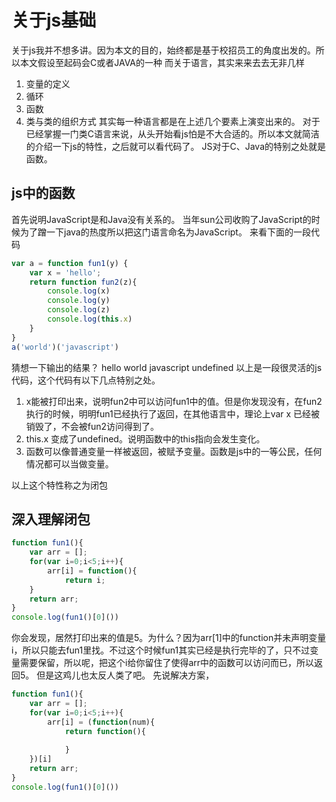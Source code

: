 
# 关于js基础
关于js我并不想多讲。因为本文的目的，始终都是基于校招员工的角度出发的。所以本文假设至起码会C或者JAVA的一种
而关于语言，其实来来去去无非几样
1. 变量的定义
2. 循环
3. 函数
4. 类与类的组织方式
其实每一种语言都是在上述几个要素上演变出来的。
对于已经掌握一门类C语言来说，从头开始看js怕是不大合适的。所以本文就简洁的介绍一下js的特性，之后就可以看代码了。
JS对于C、Java的特别之处就是函数。

## js中的函数
首先说明JavaScript是和Java没有关系的。
当年sun公司收购了JavaScript的时候为了蹭一下java的热度所以把这门语言命名为JavaScript。
来看下面的一段代码
```js
var a = function fun1(y) {
    var x = 'hello';
    return function fun2(z){
        console.log(x)
        console.log(y)
        console.log(z)
        console.log(this.x)
    }
}
a('world')('javascript')
```
猜想一下输出的结果？
hello world javascript undefined
以上是一段很灵活的js代码，这个代码有以下几点特别之处。
1. x能被打印出来，说明fun2中可以访问fun1中的值。但是你发现没有，在fun2执行的时候，明明fun1已经执行了返回，在其他语言中，理论上var x 已经被销毁了，不会被fun2访问得到了。
2. this.x 变成了undefined。说明函数中的this指向会发生变化。
3. 函数可以像普通变量一样被返回，被赋予变量。函数是js中的一等公民，任何情况都可以当做变量。

以上这个特性称之为闭包
## 深入理解闭包
```js
function fun1(){
    var arr = [];
    for(var i=0;i<5;i++){
        arr[i] = function(){
            return i;                         
    }                                           
    return arr;
}
console.log(fun1()[0]())
```
你会发现，居然打印出来的值是5。为什么？因为arr[1]中的function并未声明变量i，所以只能去fun1里找。不过这个时候fun1其实已经是执行完毕的了，只不过变量需要保留，所以呢，把这个i给你留住了使得arr中的函数可以访问而已，所以返回5。
但是这鸡儿也太反人类了吧。
先说解决方案，
```js
function fun1(){
    var arr = [];
    for(var i=0;i<5;i++){
        arr[i] = (function(num){
            return function(){
            
            }                         
    })[i]                                           
    return arr;
}
console.log(fun1()[0]())
```